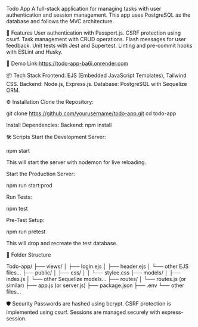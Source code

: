 Todo App
A full-stack application for managing tasks with user authentication and session management. This app uses PostgreSQL as the database and follows the MVC architecture.

🚀 Features
User authentication with Passport.js.
CSRF protection using csurf.
Task management with CRUD operations.
Flash messages for user feedback.
Unit tests with Jest and Supertest.
Linting and pre-commit hooks with ESLint and Husky.

🚀 Demo
Link:https://todo-app-ba6i.onrender.com

📦 Tech Stack
Frontend: EJS (Embedded JavaScript Templates), Tailwind CSS.
Backend: Node.js, Express.js.
Database: PostgreSQL with Sequelize ORM.


⚙️ Installation
Clone the Repository:

git clone https://github.com/yourusername/todo-app.git
cd todo-app

Install Dependencies:
Backend:
npm install

🛠 Scripts
Start the Development Server:

npm start

This will start the server with nodemon for live reloading.

Start the Production Server:

npm run start:prod

Run Tests:

npm test

Pre-Test Setup:

npm run pretest

This will drop and recreate the test database.

📂 Folder Structure

Todo-app/
├── views/
│   ├── login.ejs
│   ├── header.ejs
│   └── other EJS files...
├── public/
│   ├── css/
│   │   └── stylee.css
├── models/
│   ├── index.js
│   └── other Sequelize models...
├── routes/
│   └── routes.js (or similar)
├── app.js (or server.js)
├── package.json
├── .env
└── other files...

🛡️ Security
Passwords are hashed using bcrypt.
CSRF protection is implemented using csurf.
Sessions are managed securely with express-session.

